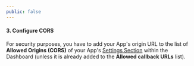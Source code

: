 ```yaml
---
public: false
---
```


#### 3. Configure CORS

For security purposes, you have to add your App's origin URL to the list of **Allowed Origins (CORS)** of your App's [Settings Section](${uiURL}/#/applications) within the Dashboard (unless it is already added to the **Allowed callback URLs** list).